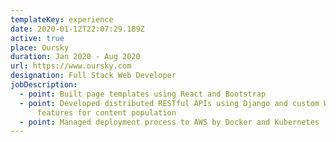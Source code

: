 ```yaml
---
templateKey: experience
date: 2020-01-12T22:07:29.189Z
active: true
place: Oursky
duration: Jan 2020 - Aug 2020
url: https://www.oursky.com
designation: Full Stack Web Developer
jobDescription:
  - point: Built page templates using React and Bootstrap
  - point: Developed distributed RESTful APIs using Django and custom Wagtail
      features for content population
  - point: Managed deployment process to AWS by Docker and Kubernetes
---
```

